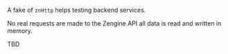 
A fake of `znHttp` helps testing backend services.

No real requests are made to the Zengine API all data is read and written in memory.

TBD
